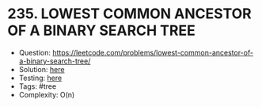 # 235. LOWEST COMMON ANCESTOR OF A BINARY SEARCH TREE

* Question: https://leetcode.com/problems/lowest-common-ancestor-of-a-binary-search-tree/ 
* Solution: [here](Solution.java) 
* Testing: [here](SolutionTest.java) 
* Tags: #tree
* Complexity: O(n) 
